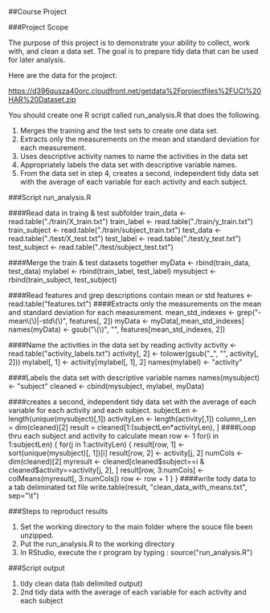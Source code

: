 ##Course Project

###Project Scope

The purpose of this project is to demonstrate your ability to collect, work with, and clean a data set. 
The goal is to prepare tidy data that can be used for later analysis. 

Here are the data for the project: 

https://d396qusza40orc.cloudfront.net/getdata%2Fprojectfiles%2FUCI%20HAR%20Dataset.zip 

You should create one R script called run_analysis.R that does the following.

  1. Merges the training and the test sets to create one data set.
  2. Extracts only the measurements on the mean and standard deviation for each measurement. 
  3. Uses descriptive activity names to name the activities in the data set
  4. Appropriately labels the data set with descriptive variable names. 
  5. From the data set in step 4, creates a second, independent tidy data set with the average of each variable for each activity and each subject.

###Script run_analysis.R

####Read data in traing & test subfolder
    train_data <- read.table("./train/X_train.txt")
    train_label <- read.table("./train/y_train.txt")
    train_subject <- read.table("./train/subject_train.txt")
    test_data <- read.table("./test/X_test.txt")
    test_label <- read.table("./test/y_test.txt")
    test_subject <- read.table("./test/subject_test.txt")

####Merge the train & test datasets together
    myData <- rbind(train_data, test_data)
    mylabel <- rbind(train_label, test_label)
    mysubject <- rbind(train_subject, test_subject)

####Read features and grep descriptions contain mean or std
    features <- read.table("features.txt")
    ####Extracts only the measurements on the mean and standard deviation for each measurement. 
    mean_std_indexes <- grep("-mean\\(\\)|-std\\(\\)", features[, 2])
    myData <- myData[,mean_std_indexes]
    names(myData) <- gsub("\\(\\)", "", features[mean_std_indexes, 2])

####Name the activities in the data set by reading activity
    activity <- read.table("activity_labels.txt")
    activity[, 2] <- tolower(gsub("_", "", activity[, 2]))
    mylabel[, 1] <- activity[mylabel[, 1], 2]
    names(mylabel) <- "activity"

####Labels the data set with descriptive variable names
    names(mysubject) <- "subject"
    cleaned <- cbind(mysubject, mylabel, myData)

####creates a second, independent tidy data set with the average of each variable for each activity and each subject.
    subjectLen <- length(unique(mysubject)[,1])
    activityLen <- length(activity[,1])
    column_Len = dim(cleaned)[2]
    result = cleaned[1:(subjectLen*activityLen), ]
####Loop thru each subject and activity to calculate mean
    row <- 1
    for(i in 1:subjectLen) {
      for(j in 1:activityLen) {
        result[row, 1] <- sort(unique(mysubject)[, 1])[i]
        result[row, 2] <- activity[j, 2]
        numCols <- dim(cleaned)[2]
        myresult <- cleaned[cleaned$subject==i & cleaned$activity==activity[j, 2], ]
        result[row, 3:numCols] <- colMeans(myresult[, 3:numCols])
        row <- row + 1
      }
    }
####write tody data to a tab deliminated txt file
    write.table(result, "clean_data_with_means.txt", sep="\t")

###Steps to reproduct results

  1. Set the working directory to the main folder where the souce file been unzipped.
  2. Put the run_analysis.R to the working directory
  3. In RStudio, execute the r program by typing : source("run_analysis.R")

###Script output
  1. tidy clean data (tab delimited output)
  2. 2nd tidy data with the average of each variable for each activity and each subject
